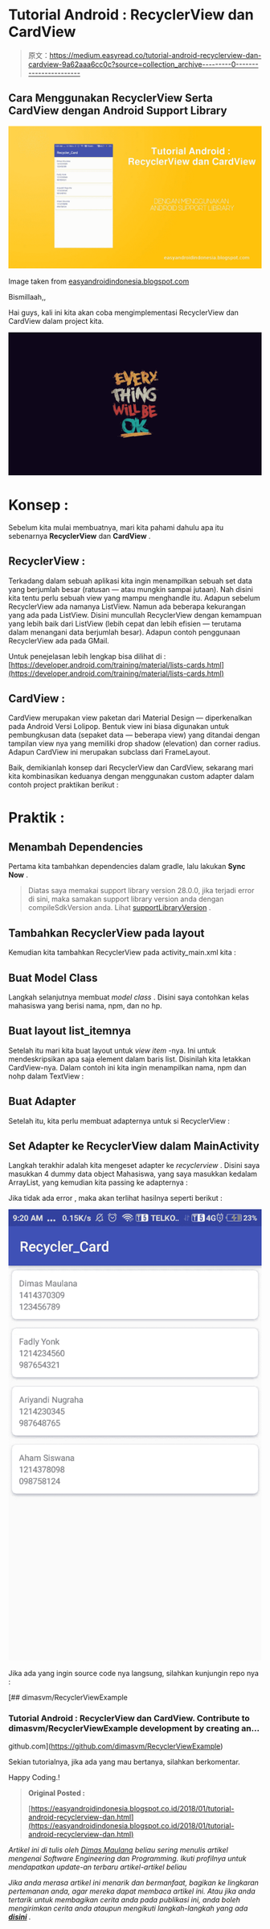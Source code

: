 # Tutorial Android : RecyclerView dan CardView

> 原文：<https://medium.easyread.co/tutorial-android-recyclerview-dan-cardview-9a62aaa6cc0c?source=collection_archive---------0----------------------->

## Cara Menggunakan RecyclerView Serta CardView dengan Android Support Library

![](img/dfed1c90bb03221cb6cd08b4fcb12bb9.png)

Image taken from [easyandroidindonesia.blogspot.com](http://easyandroidindonesia.blogspot.com)

Bismillaah,,

Hai guys, kali ini kita akan coba mengimplementasi RecyclerView dan CardView dalam project kita.

![](img/0206a5a205cdea86dbdf1f480e7d0e21.png)

# **Konsep :**

Sebelum kita mulai membuatnya, mari kita pahami dahulu apa itu sebenarnya **RecyclerView** dan **CardView** .

## RecyclerView :

Terkadang dalam sebuah aplikasi kita ingin menampilkan sebuah set data yang berjumlah besar (ratusan — atau mungkin sampai jutaan). Nah disini kita tentu perlu sebuah view yang mampu menghandle itu. Adapun sebelum RecyclerView ada namanya ListView. Namun ada beberapa kekurangan yang ada pada ListView. Disini muncullah RecyclerView dengan kemampuan yang lebih baik dari ListView (lebih cepat dan lebih efisien — terutama dalam menangani data berjumlah besar). Adapun contoh penggunaan RecyclerView ada pada GMail.

Untuk penejelasan lebih lengkap bisa dilihat di : [https://developer.android.com/training/material/lists-cards.html](https://developer.android.com/training/material/lists-cards.html)

## CardView :

CardView merupakan view paketan dari Material Design — diperkenalkan pada Android Versi Lolipop. Bentuk view ini biasa digunakan untuk pembungkusan data (sepaket data — beberapa view) yang ditandai dengan tampilan view nya yang memiliki drop shadow (elevation) dan corner radius. Adapun CardView ini merupakan subclass dari FrameLayout.

Baik, demikianlah konsep dari RecyclerView dan CardView, sekarang mari kita kombinasikan keduanya dengan menggunakan custom adapter dalam contoh project praktikan berikut :

# Praktik :

## Menambah Dependencies

Pertama kita tambahkan dependencies dalam gradle, lalu lakukan **Sync Now** .

> Diatas saya memakai support library version 28.0.0, jika terjadi error di sini, maka samakan support library version anda dengan compileSdkVersion anda. Lihat [supportLibraryVersion](https://developer.android.com/topic/libraries/support-library/revisions) .

## Tambahkan RecyclerView pada layout

Kemudian kita tambahkan RecyclerView pada activity_main.xml kita :

## Buat Model Class

Langkah selanjutnya membuat *model* *class* . Disini saya contohkan kelas mahasiswa yang berisi nama, npm, dan no hp.

## Buat layout list_itemnya

Setelah itu mari kita buat layout untuk *view item* -nya. Ini untuk mendeskripsikan apa saja element dalam baris list. Disinilah kita letakkan CardView-nya. Dalam contoh ini kita ingin menampilkan nama, npm dan nohp dalam TextView :

## Buat Adapter

Setelah itu, kita perlu membuat adapternya untuk si RecyclerView :

## Set Adapter ke RecyclerView dalam MainActivity

Langkah terakhir adalah kita mengeset adapter ke *recyclerview* . Disini saya masukkan 4 dummy data object Mahasiswa, yang saya masukkan kedalam ArrayList, yang kemudian kita passing ke adapternya :

Jika tidak ada error , maka akan terlihat hasilnya seperti berikut :

![](img/696205a8ce944364279b1c052a7b392c.png)

Jika ada yang ingin source code nya langsung, silahkan kunjungin repo nya :

[](https://github.com/dimasvm/RecyclerViewExample) [## dimasvm/RecyclerViewExample

### Tutorial Android : RecyclerView dan CardView. Contribute to dimasvm/RecyclerViewExample development by creating an…

github.com](https://github.com/dimasvm/RecyclerViewExample) 

Sekian tutorialnya, jika ada yang mau bertanya, silahkan berkomentar.

Happy Coding.!

> **Original Posted :**
> 
> [https://easyandroidindonesia.blogspot.co.id/2018/01/tutorial-android-recyclerview-dan.html](https://easyandroidindonesia.blogspot.co.id/2018/01/tutorial-android-recyclerview-dan.html)

*Artikel ini di tulis oleh* [*Dimas Maulana*](https://medium.com/u/148ea15187d5?source=post_page-----9a62aaa6cc0c--------------------------------) *beliau sering menulis artikel mengenai Software Engineering dan Programming. Ikuti profilnya untuk mendapatkan update-an terbaru artikel-artikel beliau*

*Jika anda merasa artikel ini menarik dan bermanfaat, bagikan ke lingkaran pertemanan anda, agar mereka dapat membaca artikel ini.
Atau jika anda tertarik untuk membagikan cerita anda pada publikasi ini, anda boleh mengirimkan cerita anda ataupun mengikuti langkah-langkah yang ada* [***disini***](https://medium.com/easyread/about-easyread-74b20960e180) *.*